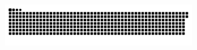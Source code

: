 <picture>
  <source media="(prefers-color-scheme: dark)" srcset="https://raw.githubusercontent.com/MarineHakobyan/MarineHakobyan/d4f7a55306db5e554ba672c5552e8db5a8bfdb6c/github-contribution-grid-snake-dark.svg" />
  <source media="(prefers-color-scheme: light)" srcset="https://raw.githubusercontent.com/MarineHakobyan/MarineHakobyan/d4f7a55306db5e554ba672c5552e8db5a8bfdb6c/github-contribution-grid-snake.svg" />
  <img alt="github-snake" src="https://raw.githubusercontent.com/MarineHakobyan/MarineHakobyan/d4f7a55306db5e554ba672c5552e8db5a8bfdb6c/github-contribution-grid-snake-dark.svg" />
</picture>
